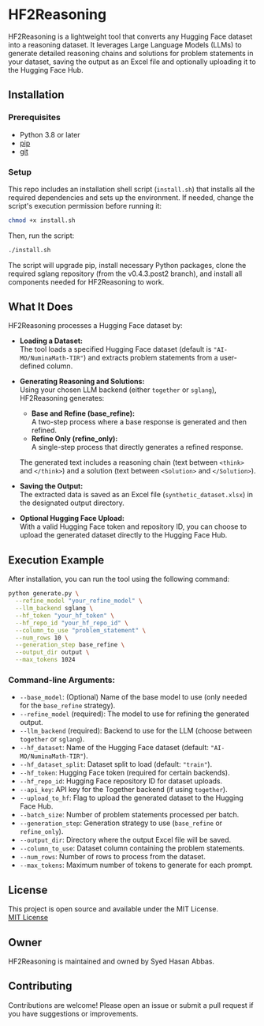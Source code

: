# HF2Reasoning

HF2Reasoning is a lightweight tool that converts any Hugging Face dataset into a reasoning dataset. It leverages Large Language Models (LLMs) to generate detailed reasoning chains and solutions for problem statements in your dataset, saving the output as an Excel file and optionally uploading it to the Hugging Face Hub.

## Installation

### Prerequisites

- Python 3.8 or later
- [pip](https://pip.pypa.io)
- [git](https://git-scm.com)

### Setup

This repo includes an installation shell script (`install.sh`) that installs all the required dependencies and sets up the environment. If needed, change the script's execution permission before running it:

```bash
chmod +x install.sh
```

Then, run the script:

```bash
./install.sh
```

The script will upgrade pip, install necessary Python packages, clone the required sglang repository (from the v0.4.3.post2 branch), and install all components needed for HF2Reasoning to work.

## What It Does

HF2Reasoning processes a Hugging Face dataset by:

- **Loading a Dataset:**  
  The tool loads a specified Hugging Face dataset (default is `"AI-MO/NuminaMath-TIR"`) and extracts problem statements from a user-defined column.

- **Generating Reasoning and Solutions:**  
  Using your chosen LLM backend (either `together` or `sglang`), HF2Reasoning generates:
  - **Base and Refine (base_refine):**  
    A two-step process where a base response is generated and then refined.
  - **Refine Only (refine_only):**  
    A single-step process that directly generates a refined response.
  
  The generated text includes a reasoning chain (text between `<think>` and `</think>`) and a solution (text between `<Solution>` and `</Solution>`).

- **Saving the Output:**  
  The extracted data is saved as an Excel file (`synthetic_dataset.xlsx`) in the designated output directory.

- **Optional Hugging Face Upload:**  
  With a valid Hugging Face token and repository ID, you can choose to upload the generated dataset directly to the Hugging Face Hub.

## Execution Example

After installation, you can run the tool using the following command:

```bash
python generate.py \
  --refine_model "your_refine_model" \
  --llm_backend sglang \
  --hf_token "your_hf_token" \
  --hf_repo_id "your_hf_repo_id" \
  --column_to_use "problem_statement" \
  --num_rows 10 \
  --generation_step base_refine \
  --output_dir output \
  --max_tokens 1024
```

### Command-line Arguments:

- `--base_model`: (Optional) Name of the base model to use (only needed for the `base_refine` strategy).
- `--refine_model` (required): The model to use for refining the generated output.
- `--llm_backend` (required): Backend to use for the LLM (choose between `together` or `sglang`).
- `--hf_dataset`: Name of the Hugging Face dataset (default: `"AI-MO/NuminaMath-TIR"`).
- `--hf_dataset_split`: Dataset split to load (default: `"train"`).
- `--hf_token`: Hugging Face token (required for certain backends).
- `--hf_repo_id`: Hugging Face repository ID for dataset uploads.
- `--api_key`: API key for the Together backend (if using `together`).
- `--upload_to_hf`: Flag to upload the generated dataset to the Hugging Face Hub.
- `--batch_size`: Number of problem statements processed per batch.
- `--generation_step`: Generation strategy to use (`base_refine` or `refine_only`).
- `--output_dir`: Directory where the output Excel file will be saved.
- `--column_to_use`: Dataset column containing the problem statements.
- `--num_rows`: Number of rows to process from the dataset.
- `--max_tokens`: Maximum number of tokens to generate for each prompt.

## License

This project is open source and available under the MIT License.  
[MIT License](LICENSE)

## Owner

HF2Reasoning is maintained and owned by Syed Hasan Abbas.

## Contributing

Contributions are welcome! Please open an issue or submit a pull request if you have suggestions or improvements.
